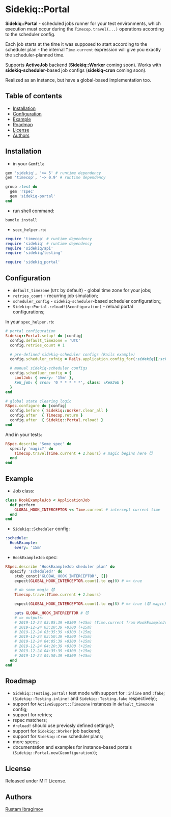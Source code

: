 # Sidekiq::Portal

**Sidekiq::Portal** - scheduled jobs runner for your test environments,
which execution must occur during the `Timecop.travel(...)` operations according to the scheduler config.

Each job starts at the time it was supposed to start according to the scheduler plan -
the internal `Time.current` expression will give you exactly the scheduler-planned time.

Supports **ActiveJob** backend (**Sidekiq::Worker** coming soon). Works with **sidekiq-scheduler**-based job configs (**sidekiq-cron** coming soon).

Realized as an instance, but have a global-based implementation too.

## Table of contents

- [Installation](#installation)
- [Configuration](#configuration)
- [Example](#example)
- [Roadmap](#roadmap)
- [License](#license)
- [Authors](#authors)

## Installation

- in your `Gemfile`

```ruby
gem 'sidekiq', '>= 5' # runtime dependency
gem 'timecop', '~> 0.9' # runtime dependency

group :test do
  gem 'rspec'
  gem 'sidekiq-portal'
end
```

- run shell command:

```shell
bundle install
```

- `scec_helper.rb`:

```ruby
require 'timecop' # runtime dependency
require 'sidekiq' # runtime dependency
require 'sidekiq/api'
require 'sidekiq/testing'

require 'sidekiq_portal'
```

## Configuration

- `default_timezone` (`UTC` by default) - global time zone for your jobs;
- `retries_count` - recurring job simulation;
- `scheduler_config` - `sidekiq-scheduler`-based scheduler configuration;;
- `Sidekiq::Portal.reload!(&configuration)` - reload portal configurations;

In your `spec_helper.rb`:

```ruby
# portal configuration
Sidekiq::Portal.setup! do |config|
  config.default_timezone = 'UTC'
  config.retries_count = 1

  # pre-defined sidekiq-scheduler configs (Rails example)
  config.scheduler_cofnig = Rails.application.config_for(:sidekiq)[:schedule]

  # manual sidekiq-scheduler configs
  config.schedluer_config = {
    LoolJob: { every: '15m' },
    kek_job: { cron: '0 * * * * *', class: :KekJob }
  }
end

# global state clearing logic
RSpec.configure do |config|
  config.before { Sidekiq::Worker.clear_all }
  config.after  { Timecop.return }
  config.after  { Sidekiq::Portal.reload! }
end
```

And in your tests:

```ruby
RSpec.describe 'Some spec' do
  specify 'magic?' do
    Timecop.travel(Time.current + 2.hours) # magic begins here 😈
  end
end
```

## Example

- Job class:

```ruby
class HookExampleJob < ApplicationJob
  def perform
    GLOBAL_HOOK_INTERCEPTOR << Time.current # intercept current time
  end
end
```

- `Sidekiq::Scheduler` config:

```yaml
:schedule:
  HookExample:
    every: '15m'
```

- `HookExampleJob` spec:

```ruby
RSpec.describe 'HookExampleJob sheduler plan' do
  specify 'scheduled?' do
    stub_const('GLOBAL_HOOK_INTERCEPTOR', [])
    expect(GLOBAL_HOOK_INTERCEPTOR.count).to eq(0) # => true

    # do some magic 😈
    Timecop.travel(Time.current + 2.hours)

    expect(GLOBAL_HOOK_INTERCEPTOR.count).to eq(8) # => true (😈 magic)

    puts GLOBAL_HOOK_INTERCEPTOR # 😈
    # => outputs:
    # 2019-12-24 03:05:39 +0300 (+15m) (Time.current from HookExampleJob#perform)
    # 2019-12-24 03:20:39 +0300 (+15m)
    # 2019-12-24 03:35:39 +0300 (+15m)
    # 2019-12-24 03:50:39 +0300 (+15m)
    # 2019-12-24 04:05:39 +0300 (+15m)
    # 2019-12-24 04:20:39 +0300 (+15m)
    # 2019-12-24 04:35:39 +0300 (+15m)
    # 2019-12-24 04:50:39 +0300 (+15m)
  end
end
```

## Roadmap

- `Sidekiq::Testing.portal!` test mode with support for `:inline` and `:fake`;
  (`Sidekiq::Testing.inline!` and `Sidekiq::Testing.fake` respectively);
- support for `ActiveSupport::Timezone` instances in `default_timezone` config;
- support for retries;
- rspec matchers;
- `#reload!` should use previosly defined settings?;
- support for `Sidekiq::Worker` job backend;
- support for `Sidekiq::Cron` scheduler plans;
- more specs;
- documentation and examples for instance-based portals (`Sidekiq::Portal.new(&configuration)`);

## License

Released under MIT License.

## Authors

[Rustam Ibragimov](https://github.com/0exp)
